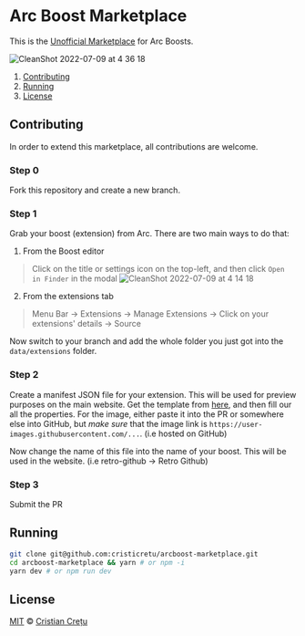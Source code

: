 # Arc Boost Marketplace

This is the [Unofficial Marketplace](https://arcboost-marketplace.vercel.app/) for Arc Boosts.

![CleanShot 2022-07-09 at 4 36 18](https://user-images.githubusercontent.com/45521157/178108182-830d795c-1ba7-4a39-8201-6892d7400236.png)


1. [Contributing](#contributing)
2. [Running](#running)
3. [License](#license)

## Contributing

In order to extend this marketplace, all contributions are welcome.

### Step 0

Fork this repository and create a new branch.

### Step 1

Grab your boost (extension) from Arc. There are two main ways to do that:

1. From the Boost editor
> Click on the title or settings icon on the top-left, and then click `Open in Finder` in the modal
![CleanShot 2022-07-09 at 4 14 18](https://user-images.githubusercontent.com/45521157/178107343-6f12ec7a-5cf1-49c0-a234-bf4b1450d613.png)

2. From the extensions tab
> Menu Bar -> Extensions -> Manage Extensions -> Click on your extensions' details -> Source

Now switch to your branch and add the whole folder you just got into the `data/extensions` folder.

### Step 2

Create a manifest JSON file for your extension. This will be used for preview purposes on the main website.
Get the template from [here](), and then fill our all the properties.
For the image, either paste it into the PR or somewhere else into GitHub, but *make sure* that the image link is `https://user-images.githubusercontent.com/...`. (i.e hosted on GitHub)

Now change the name of this file into the name of your boost. This will be used in the website. (i.e retro-github -> Retro Github)

### Step 3 

Submit the PR

## Running

```bash
git clone git@github.com:cristicretu/arcboost-marketplace.git
cd arcboost-marketplace && yarn # or npm -i
yarn dev # or npm run dev
```

## License
[MIT](LICENSE) © [Cristian Crețu](https://github.com/cristicrtu)
